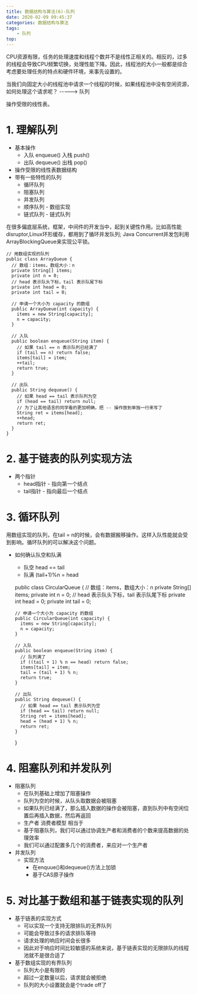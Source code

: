 ```yaml
---
title: 数据结构与算法(6)-队列
date: 2020-02-09 09:45:37
categories: 数据结构与算法
tags:
    - 队列
top:
---
```

CPU资源有限，任务的处理速度和线程个数并不是线性正相关的。相反的，过多的线程会导致CPU频繁切换，处理性能下降。因此，线程池的大小一般都是综合考虑要处理任务的特点和硬件环境，来事先设置的。

当我们向固定大小的线程池中请求一个线程的时候，如果线程池中没有空闲资源，如何处理这个请求呢？ -----> 队列

操作受限的线性表。

# 1. 理解队列

+ 基本操作
    + 入队 enqueue()   入栈 push()
    + 出队 dequeue()   出栈 pop()
+ 操作受限的线性表数据结构
+ 带有一些特性的队列
    + 循环队列
    + 阻塞队列
    + 并发队列
    + 顺序队列 - 数组实现
    + 链式队列 - 链式队列


在很多偏底层系统，框架，中间件的开发当中，起到关键性作用。比如高性能disruptor,Linux环形缓存，都用到了循环并发队列; Java Concurrent并发包利用ArrayBlockingQueue来实现公平锁。



    // 用数组实现的队列
    public class ArrayQueue {
      // 数组：items，数组大小：n
      private String[] items;
      private int n = 0;
      // head 表示队头下标，tail 表示队尾下标
      private int head = 0;
      private int tail = 0;
    
      // 申请一个大小为 capacity 的数组
      public ArrayQueue(int capacity) {
        items = new String[capacity];
        n = capacity;
      }
    
      // 入队
      public boolean enqueue(String item) {
        // 如果 tail == n 表示队列已经满了
        if (tail == n) return false;
        items[tail] = item;
        ++tail;
        return true;
      }
    
      // 出队
      public String dequeue() {
        // 如果 head == tail 表示队列为空
        if (head == tail) return null;
        // 为了让其他语言的同学看的更加明确，把 -- 操作放到单独一行来写了
        String ret = items[head];
        ++head;
        return ret;
      }
    }

# 2. 基于链表的队列实现方法

+ 两个指针
    + head指针 - 指向第一个结点
    + tail指针 - 指向最后一个结点

# 3. 循环队列

用数组实现的队列，在tail = n的时候，会有数据搬移操作。这样入队性能就会受到影响。循环队列的可以解决这个问题。

+ 如何确认队空和队满
    + 队空 head == tail
    + 队满 (tail+1)%n = head


    public class CircularQueue {
      // 数组：items，数组大小：n
      private String[] items;
      private int n = 0;
      // head 表示队头下标，tail 表示队尾下标
      private int head = 0;
      private int tail = 0;
    
      // 申请一个大小为 capacity 的数组
      public CircularQueue(int capacity) {
        items = new String[capacity];
        n = capacity;
      }
    
      // 入队
      public boolean enqueue(String item) {
        // 队列满了
        if ((tail + 1) % n == head) return false;
        items[tail] = item;
        tail = (tail + 1) % n;
        return true;
      }
    
      // 出队
      public String dequeue() {
        // 如果 head == tail 表示队列为空
        if (head == tail) return null;
        String ret = items[head];
        head = (head + 1) % n;
        return ret;
      }
    }

# 4. 阻塞队列和并发队列

+ 阻塞队列
    + 在队列基础上增加了阻塞操作
    + 队列为空的时候，从队头取数据会被阻塞
    + 如果队列已经满了，那么插入数据的操作会被阻塞，直到队列中有空闲位置后再插入数据，然后再返回
    + 生产者 消费者模型  相当于
    + 基于阻塞队列，我们可以通过协调生产者和消费者的个数来提高数据的处理效率
    + 我们可以通过配置多几个的消费者，来应对一个生产者
+ 并发队列
    + 实现方法
        + 在enquue()和dequeue()方法上加锁
        + 基于CAS原子操作

# 5. 对比基于数组和基于链表实现的队列

+ 基于链表的实现方式
    + 可以实现一个支持无限排队的无界队列
    + 可能会导致过多的请求排队等待
    + 请求处理的响应时间会长很多
    + 因此对于响应时间比较敏感的系统来说，基于链表实现的无限排队的线程池就不是很合适了
+ 基于数组实现的有界队列
    + 队列大小是有限的
    + 超过一定数量以后，请求就会被拒绝
    + 队列的大小设置就会是个trade off了

